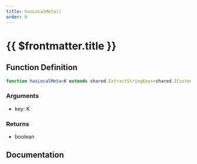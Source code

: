 ```yaml
---
title: hasLocalMeta()
order: 0
---
```


# {{ $frontmatter.title }}

<!--@include: ./hasLocalMeta_partial_header.md-->

## Function Definition

```ts
function hasLocalMeta<K extends shared.ExtractStringKeys<shared.ICustomPlayerLocalMeta>>(key: K): boolean;
```

### Arguments

* key: K

### Returns

* boolean

## Documentation

<!--@include: ./hasLocalMeta_partial_footer.md-->
